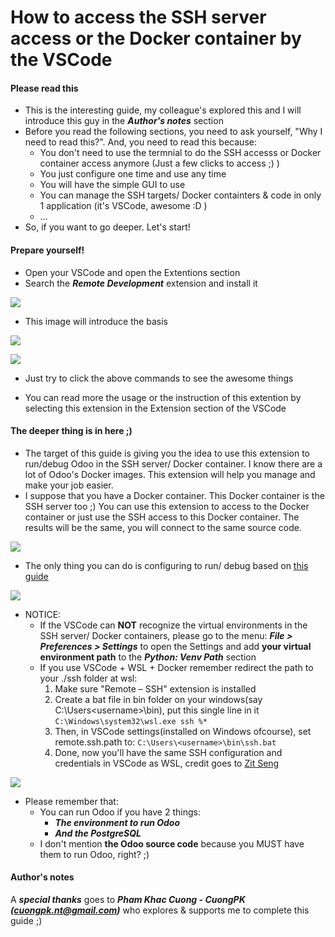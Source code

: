 # How to access the SSH server access or the Docker container by the VSCode

#### Please read this
- This is the interesting guide, my colleague's explored this and I will introduce this guy in the ***Author's notes*** section
- Before you read the following sections, you need to ask yourself, "Why I need to read this?". And, you need to read this because:
  - You don't need to use the termnial to do the SSH accesss or Docker container access anymore (Just a few clicks to access ;) )
  - You just configure one time and use any time
  - You will have the simple GUI to use
  - You can manage the SSH targets/ Docker containters & code in only 1 application (it's VSCode, awesome :D )
  - ...
- So, if you want to go deeper. Let's start!

#### Prepare yourself!
- Open your VSCode and open the Extentions section
- Search the ***Remote Development*** extension and install it

![](static/img/guide_ssh_docker_vscode/guide_ssh_docker_vscode_01.png)

- This image will introduce the basis

![](static/img/guide_ssh_docker_vscode/guide_ssh_docker_vscode_02.png)

![](static/img/guide_ssh_docker_vscode/guide_ssh_docker_vscode_03.png)

- Just try to click the above commands to see the awesome things

- You can read more the usage or the instruction of this extention by selecting this extension in the Extension section of the VSCode

#### The deeper thing is in here ;)
- The target of this guide is giving you the idea to use this extension to run/debug Odoo in the SSH server/ Docker container. I know there are a lot of Odoo's Docker images. This extension will help you manage and make your job easier.
- I suppose that you have a Docker container. This Docker container is the SSH server too ;) You can use this extension to access to the Docker container or just use the SSH access to this Docker container. The results will be the same, you will connect to the same source code.

![](static/img/guide_ssh_docker_vscode/guide_ssh_docker_vscode_04.png)

- The only thing you can do is configuring to run/ debug based on [this guide](https://github.com/sonhd91/how-to-setup-the-odoo-simple-development-envinroment/blob/master/DEBUG_ODOO_BY_VSCODE.md)

![](static/img/guide_ssh_docker_vscode/guide_ssh_docker_vscode_05.png)

- NOTICE: 
  - If the VSCode can **NOT** recognize the virtual environments in the SSH server/ Docker containers, please go to the menu: ***File > Preferences > Settings*** to open the Settings and add **your virtual environment path** to the ***Python: Venv Path*** section
  - If you use VSCode + WSL + Docker remember redirect the path to your ./ssh folder at wsl:
    1. Make sure "Remote – SSH" extension is installed
    2. Create a bat file in bin folder on your windows(say C:\Users\<username>\bin), put this single line in it
        `C:\Windows\system32\wsl.exe ssh %*`
    3. Then, in VSCode settings(installed on Windows ofcourse), set remote.ssh.path to:
        `C:\Users\<username>\bin\ssh.bat`
    4. Done, now you'll have the same SSH configuration and credentials in VSCode as WSL, credit goes to [Zit Seng](https://zitseng.com/archives/20325)

![](static/img/guide_ssh_docker_vscode/guide_ssh_docker_vscode_06.png)

- Please remember that:
  - You can run Odoo if you have 2 things:
    - ***The environment to run Odoo***
    - ***And the PostgreSQL***
  - I don't mention **the Odoo source code** because you MUST have them to run Odoo, right? ;)

#### Author's notes
A ***special thanks*** goes to ***Pham Khac Cuong - CuongPK (cuongpk.nt@gmail.com)*** who explores & supports me to complete this guide ;)
